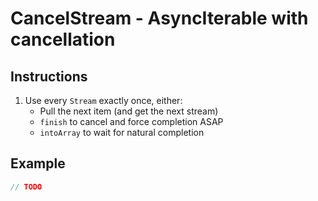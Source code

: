 # CancelStream - AsyncIterable with cancellation

## Instructions

1. Use every `Stream` exactly once, either:
   - Pull the next item (and get the next stream)
   - `finish` to cancel and force completion ASAP
   - `intoArray` to wait for natural completion

## Example

```javascript
// TODO
```
